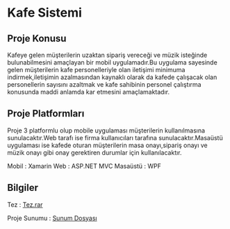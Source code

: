 # Kafe Sistemi

## Proje Konusu

Kafeye gelen müşterilerin uzaktan sipariş vereceği ve müzik isteğinde bulunabilmesini amaçlayan bir mobil uygulamadır.Bu uygulama sayesinde gelen müşterilerin kafe personelleriyle olan iletişimi minimuma indirmek,iletişimin azalmasından kaynaklı olarak da kafede çalışacak olan personellerin sayısını azaltmak ve kafe sahibinin personel çalıştırma konusunda maddi anlamda kar etmesini amaçlamaktadır.

## Proje Platformları

Proje 3 platformlu olup mobile uygulaması müşterilerin kullanılmasına sunulacaktır.Web tarafı ise firma kullanıcıları tarafına sunulacaktır.Masaüstü uygulaması ise kafede oturan müşterilerin masa onayı,sipariş onayı ve müzik onayı gibi onay gerektiren durumlar için kullanılacaktır.

Mobil : Xamarin
Web : ASP.NET MVC
Masaüstü : WPF

## Bilgiler

 Tez : [Tez.rar](/uploads/98999906a23e8997ff5d9a9f5efee72b/mesutsolak18010501003Tez.rar)

 Proje Sunumu : [Sunum Dosyası](https://dosya.co/qdzqikppf9sa/Sunum.rar.html) 